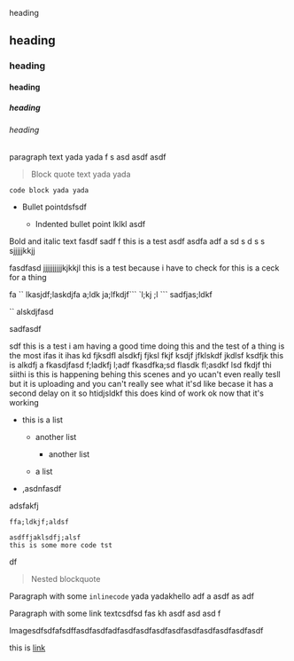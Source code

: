 heading

## heading

### heading

#### heading

##### heading

###### heading

paragraph text yada yada f s asd asdf asdf

> Block quote text yada yada

    code block yada yada

*   Bullet pointdsfsdf

    *   Indented bullet point lklkl asdf

Bold and italic text fasdf sadf f this is a test asdf asdfa adf a sd s d s s sjjjjjkkjj

fasdfasd jjjjjjjjjjkjkkjl this is a test because i have to check for this is a ceck for a thing

fa \`\` lkasjdf;laskdjfa a;ldk ja;lfkdjf\`\`\` \`l;kj ;l \`\`\` sadfjas;ldkf

\`\` alskdjfasd

sadfasdf

sdf this is a test i am having a good time doing this and the test of a thing is the most ifas it ihas kd fjksdfl alsdkfj fjksl fkjf ksdjf  jfklskdf jkdlsf ksdfjk this is alkdfj a fkasdjfasd f;ladkfj l;adf  fkasdfka;sd flasdk fl;asdkf lsd fkdjf thi siithi is this is happening behing this scenes and yo ucan't even really tesll but it is uploading and you can't really see what it'sd like becase it has a second delay on it so htidjsldkf this does kind of work ok now that it's working

*   this is a list

    *   another list

        *   another list

    *   a list

*   ,asdnfasdf

adsfakfj

    ffa;ldkjf;aldsf

<!---->

    asdffjaklsdfj;alsf
    this is some more code tst

df

> Nested blockquote

Paragraph with some `inlinecode` yada yadakhello adf a asdf as adf

Paragraph with some link textcsdfsd fas kh asdf asd asd f

Imagesdfsdfafsdffasdfasdfadfasdfasdfasdfasdfasdfasdfasdfasdfasdf

this is [link](http://www.google.com)
